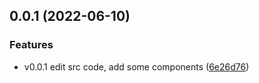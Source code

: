 ## 0.0.1 (2022-06-10)


### Features

* v0.0.1 edit src code, add some components ([6e26d76](https://github.com/PengShaw/react-notion-block/commit/6e26d76539cc1288335f5559aa8336d14af57f44))
